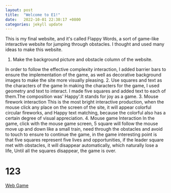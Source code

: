 ```yaml
---
layout: post
title:  "Welcome to E1!"
date:   2022-10-01 22:30:17 +0800
categories: jekyll update
---
```


This is my final website, and it's called Flappy Words, a sort of game-like interactive website for jumping through obstacles. I thought and used many ideas to make this website.
1. Make the background picture and obstacle column of the website.


In order to follow the effective complexity interaction, I added barrier bars to ensure the implementation of the game, as well as decorative background images to make the site more visually pleasing.
2. Use squares and text as the characters of the game
In making the characters for the game, I used geometry and text to interact. I made five squares and added text to each of them.The composition was' Happy'.It stands for joy as a game.
3. Mouse firework interaction
This is the most bright interactive production, when the mouse click any place on the screen of the site, it will appear colorful circular fireworks, and Happy text matching, because the colorful also has a certain degree of visual appreciation.
4. Mouse game Interaction
In the game, click with the mouse game screen, 5 square will follow the mouse move up and down like a small train, need through the obstacles and avoid to touch to ensure to continue the game, in the game interesting point is that five squares represent five lives and opportunities, if the leader square met with obstacles, it will disappear automatically, which naturally lose a life, Until all the squares disappear, the game is over.
<h1>123</h1>
<a href="https://silvia312488492.github.io/web_game/index.html">Web Game</a>


[jekyll-docs]: https://jekyllrb.com/docs/home
[jekyll-gh]:   https://github.com/jekyll/jekyll
[jekyll-talk]: https://talk.jekyllrb.com/
